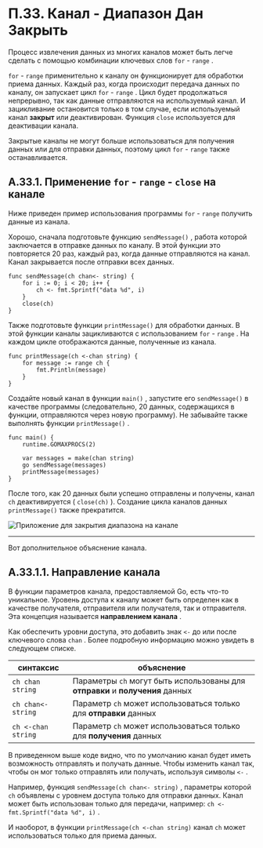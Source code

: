 # П.33. Канал \- Диапазон Дан Закрыть

Процесс извлечения данных из многих каналов может быть легче сделать с помощью комбинации ключевых слов `for` \- `range` .

`for` \- `range` применительно к каналу он функционирует для обработки приема данных. Каждый раз, когда происходит передача данных по каналу, он запускает цикл `for` \- `range` . Цикл будет продолжаться непрерывно, так как данные отправляются на используемый канал. И зацикливание остановится только в том случае, если используемый канал **закрыт** или деактивирован. Функция `close` используется для деактивации канала.

Закрытые каналы не могут больше использоваться для получения данных или для отправки данных, поэтому цикл `for` \- `range` также останавливается.

## A.33.1. Применение `for` \- `range` \- `close` на канале

Ниже приведен пример использования программы `for` \- `range` получить данные из канала.

Хорошо, сначала подготовьте функцию `sendMessage()` , работа которой заключается в отправке данных по каналу. В этой функции это повторяется 20 раз, каждый раз, когда данные отправляются на канал. Канал закрывается после отправки всех данных.

```
func sendMessage(ch chan<- string) {
    for i := 0; i < 20; i++ {
        ch <- fmt.Sprintf("data %d", i)
    }
    close(ch)
}

```

Также подготовьте функции `printMessage()` для обработки данных. В этой функции каналы зацикливаются с использованием `for` \- `range` . На каждом цикле отображаются данные, полученные из канала.

```
func printMessage(ch <-chan string) {
    for message := range ch {
        fmt.Println(message)
    }
}

```

Создайте новый канал в функции `main()` , запустите его `sendMessage()` в качестве программы (следовательно, 20 данных, содержащихся в функции, отправляются через новую программу). Не забывайте также выполнять функции `printMessage()` .

```
func main() {
    runtime.GOMAXPROCS(2)

    var messages = make(chan string)
    go sendMessage(messages)
    printMessage(messages)
}

```

После того, как 20 данных были успешно отправлены и получены, канал `ch` деактивируется ( `close(ch)` ). Создание цикла каналов данных `printMessage()` также прекратится.

![Приложение для закрытия диапазона на канале](https://dasarpemrogramangolang.novalagung.com/images/A.33_1_for_range_close.png)

---

Вот дополнительное объяснение канала.

## A.33.1.1. Направление канала

В функции параметров канала, предоставляемой Go, есть что\-то уникальное. Уровень доступа к каналу может быть определен как в качестве получателя, отправителя или получателя, так и отправителя. Эта концепция называется **направлением канала** .

Как обеспечить уровни доступа, это добавить знак `<-` до или после ключевого слова `chan` . Более подробную информацию можно увидеть в следующем списке.

| синтаксис | объяснение |
| --- | --- |
| `ch chan string` | Параметры `ch` могут быть использованы для **отправки** и **получения** данных |
| `ch chan<- string` | Параметр `ch` может использоваться только для **отправки** данных |
| `ch <-chan string` | Параметр `ch` может использоваться только для **получения** данных |

В приведенном выше коде видно, что по умолчанию канал будет иметь возможность отправлять и получать данные. Чтобы изменить канал так, чтобы он мог только отправлять или получать, используя символы `<-` .

Например, функция `sendMessage(ch chan<- string)` , параметры которой `ch` объявлены с уровнем доступа только для отправки данных. Канал может быть использован только для передачи, например: `ch <- fmt.Sprintf("data %d", i)` .

И наоборот, в функции `printMessage(ch <-chan string)` канал `ch` может использоваться только для приема данных.
